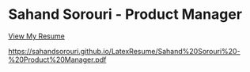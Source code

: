 # Sahand Sorouri - Product Manager
[View My Resume](https://sahandsorouri.github.io/LatexResume/Sahand%20Sorouri%20-%20Product%20Manager.pdf)

https://sahandsorouri.github.io/LatexResume/Sahand%20Sorouri%20-%20Product%20Manager.pdf
